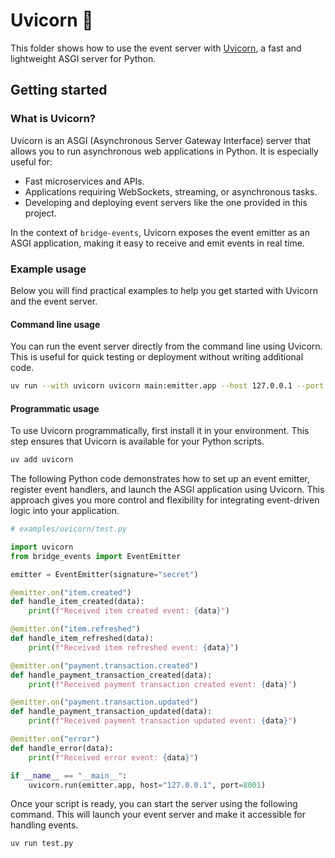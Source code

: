 # Uvicorn 🦄

This folder shows how to use the event server with [Uvicorn](https://github.com/kludex/uvicorn), a fast and lightweight ASGI server for Python.

## Getting started

### What is Uvicorn?

Uvicorn is an ASGI (Asynchronous Server Gateway Interface) server that allows you to run asynchronous web applications in Python. It is especially useful for:

- Fast microservices and APIs.
- Applications requiring WebSockets, streaming, or asynchronous tasks.
- Developing and deploying event servers like the one provided in this project.

In the context of `bridge-events`, Uvicorn exposes the event emitter as an ASGI application, making it easy to receive and emit events in real time.

### Example usage

Below you will find practical examples to help you get started with Uvicorn and the event server.

#### Command line usage

You can run the event server directly from the command line using Uvicorn. This is useful for quick testing or deployment without writing additional code.

```bash
uv run --with uvicorn uvicorn main:emitter.app --host 127.0.0.1 --port 8001
```

#### Programmatic usage

To use Uvicorn programmatically, first install it in your environment. This step ensures that Uvicorn is available for your Python scripts.

```bash
uv add uvicorn
```

The following Python code demonstrates how to set up an event emitter, register event handlers, and launch the ASGI application using Uvicorn. This approach gives you more control and flexibility for integrating event-driven logic into your application.

```python
# examples/uvicorn/test.py

import uvicorn
from bridge_events import EventEmitter

emitter = EventEmitter(signature="secret")

@emitter.on("item.created")
def handle_item_created(data):
    print(f"Received item created event: {data}")

@emitter.on("item.refreshed")
def handle_item_refreshed(data):
    print(f"Received item refreshed event: {data}")

@emitter.on("payment.transaction.created")
def handle_payment_transaction_created(data):
    print(f"Received payment transaction created event: {data}")

@emitter.on("payment.transaction.updated")
def handle_payment_transaction_updated(data):
    print(f"Received payment transaction updated event: {data}")

@emitter.on("error")
def handle_error(data):
    print(f"Received error event: {data}")

if __name__ == "__main__":
    uvicorn.run(emitter.app, host="127.0.0.1", port=8001)
```

Once your script is ready, you can start the server using the following command. This will launch your event server and make it accessible for handling events.

```bash
uv run test.py
```
